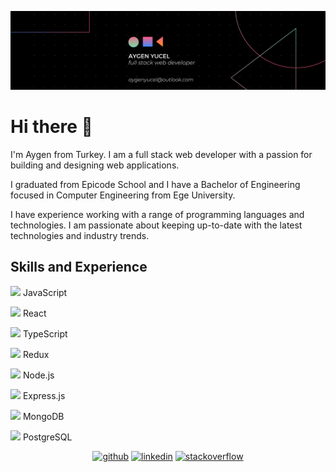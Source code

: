![Full Stack Web Development](https://github.com/aygenyucel/aygenyucel/blob/main/banner.png)

# Hi there 👋

I'm Aygen from Turkey. I am a full stack web developer with a passion for building and designing web applications.

I graduated from Epicode School and I have a Bachelor of Engineering focused in Computer Engineering from Ege University.

I have experience working with a range of programming languages and technologies. I am passionate about keeping up-to-date with the latest technologies and industry trends.

## Skills and Experience
<img src='https://user-images.githubusercontent.com/80033565/229316203-41693aa7-a7d1-43c1-a99d-7ed7dc432377.png' height='15'> JavaScript

<img src='https://user-images.githubusercontent.com/80033565/229316234-4b77164d-0660-4e93-8dc5-b1a11185a5ba.png' height='15'> React

<img src='https://user-images.githubusercontent.com/80033565/229316263-a470e97f-1e09-4d01-9823-715d35189a66.png' height='15'> TypeScript

<img src='https://user-images.githubusercontent.com/80033565/229316511-20e1c49f-c8b7-4625-b9ba-fc1747d7aaba.png' height='15'> Redux

<img src='https://user-images.githubusercontent.com/80033565/229316300-f625fe2b-03ac-4b06-a4e1-25b6ff1b7b84.png' height='15'> Node.js

<img src='https://user-images.githubusercontent.com/80033565/229316320-cc6499a9-124b-4495-a9e4-8855eda13fdb.png' height='15'> Express.js

<img src='https://user-images.githubusercontent.com/80033565/229316486-08abe3d4-e982-48bb-aa7d-7bddf164d6b6.png' height='15'> MongoDB

<img src='https://user-images.githubusercontent.com/80033565/229316438-74a48598-8b96-47d9-95f3-7b54c43c57fa.png' height='15'> PostgreSQL

<div align="center">
  <span><a href="https://github.com/aygenyucel"><img src='https://cdn.jsdelivr.net/npm/simple-icons@3.0.1/icons/github.svg' alt='github' height='30' width='70'></a></span>
  <span><a href="https://www.linkedin.com/in/aygenyucel/"><img src='https://cdn.jsdelivr.net/npm/simple-icons@3.0.1/icons/linkedin.svg' alt='linkedin' height='30' width='70'></a></span> <!--invisible-->
  <span> <a href="https://stackoverflow.com/users/19501613/aygen-yucel"><img src='https://cdn.jsdelivr.net/npm/simple-icons@3.0.1/icons/stackoverflow.svg' alt='stackoverflow' height='30' width='70'></a></span>
</div>




